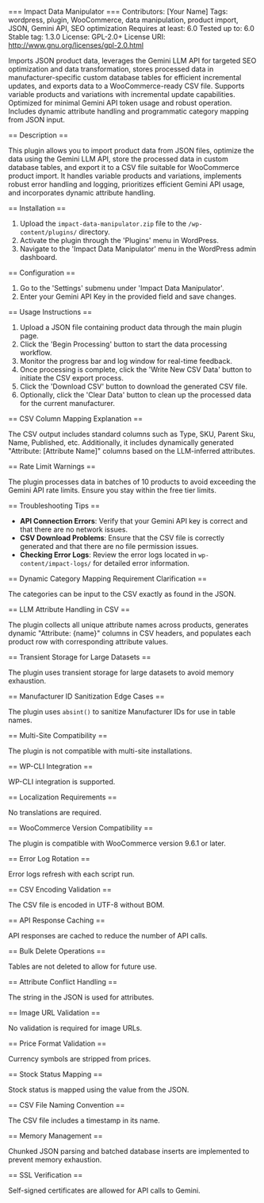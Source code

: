 === Impact Data Manipulator ===
Contributors: [Your Name]
Tags: wordpress, plugin, WooCommerce, data manipulation, product import, JSON, Gemini API, SEO optimization
Requires at least: 6.0
Tested up to: 6.0
Stable tag: 1.3.0
License: GPL-2.0+
License URI: http://www.gnu.org/licenses/gpl-2.0.html

Imports JSON product data, leverages the Gemini LLM API for targeted SEO optimization and data transformation, stores processed data in manufacturer-specific custom database tables for efficient incremental updates, and exports data to a WooCommerce-ready CSV file. Supports variable products and variations with incremental update capabilities. Optimized for minimal Gemini API token usage and robust operation. Includes dynamic attribute handling and programmatic category mapping from JSON input.

== Description ==

This plugin allows you to import product data from JSON files, optimize the data using the Gemini LLM API, store the processed data in custom database tables, and export it to a CSV file suitable for WooCommerce product import. It handles variable products and variations, implements robust error handling and logging, prioritizes efficient Gemini API usage, and incorporates dynamic attribute handling.

== Installation ==

1. Upload the `impact-data-manipulator.zip` file to the `/wp-content/plugins/` directory.
2. Activate the plugin through the 'Plugins' menu in WordPress.
3. Navigate to the 'Impact Data Manipulator' menu in the WordPress admin dashboard.

== Configuration ==

1. Go to the 'Settings' submenu under 'Impact Data Manipulator'.
2. Enter your Gemini API Key in the provided field and save changes.

== Usage Instructions ==

1. Upload a JSON file containing product data through the main plugin page.
2. Click the 'Begin Processing' button to start the data processing workflow.
3. Monitor the progress bar and log window for real-time feedback.
4. Once processing is complete, click the 'Write New CSV Data' button to initiate the CSV export process.
5. Click the 'Download CSV' button to download the generated CSV file.
6. Optionally, click the 'Clear Data' button to clean up the processed data for the current manufacturer.

== CSV Column Mapping Explanation ==

The CSV output includes standard columns such as Type, SKU, Parent Sku, Name, Published, etc. Additionally, it includes dynamically generated "Attribute: [Attribute Name]" columns based on the LLM-inferred attributes.

== Rate Limit Warnings ==

The plugin processes data in batches of 10 products to avoid exceeding the Gemini API rate limits. Ensure you stay within the free tier limits.

== Troubleshooting Tips ==

- **API Connection Errors**: Verify that your Gemini API key is correct and that there are no network issues.
- **CSV Download Problems**: Ensure that the CSV file is correctly generated and that there are no file permission issues.
- **Checking Error Logs**: Review the error logs located in `wp-content/impact-logs/` for detailed error information.

== Dynamic Category Mapping Requirement Clarification ==

The categories can be input to the CSV exactly as found in the JSON.

== LLM Attribute Handling in CSV ==

The plugin collects all unique attribute names across products, generates dynamic "Attribute: {name}" columns in CSV headers, and populates each product row with corresponding attribute values.

== Transient Storage for Large Datasets ==

The plugin uses transient storage for large datasets to avoid memory exhaustion.

== Manufacturer ID Sanitization Edge Cases ==

The plugin uses `absint()` to sanitize Manufacturer IDs for use in table names.

== Multi-Site Compatibility ==

The plugin is not compatible with multi-site installations.

== WP-CLI Integration ==

WP-CLI integration is supported.

== Localization Requirements ==

No translations are required.

== WooCommerce Version Compatibility ==

The plugin is compatible with WooCommerce version 9.6.1 or later.

== Error Log Rotation ==

Error logs refresh with each script run.

== CSV Encoding Validation ==

The CSV file is encoded in UTF-8 without BOM.

== API Response Caching ==

API responses are cached to reduce the number of API calls.

== Bulk Delete Operations ==

Tables are not deleted to allow for future use.

== Attribute Conflict Handling ==

The string in the JSON is used for attributes.

== Image URL Validation ==

No validation is required for image URLs.

== Price Format Validation ==

Currency symbols are stripped from prices.

== Stock Status Mapping ==

Stock status is mapped using the value from the JSON.

== CSV File Naming Convention ==

The CSV file includes a timestamp in its name.

== Memory Management ==

Chunked JSON parsing and batched database inserts are implemented to prevent memory exhaustion.

== SSL Verification ==

Self-signed certificates are allowed for API calls to Gemini.
